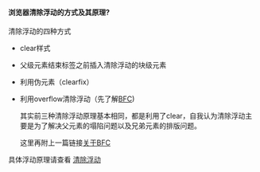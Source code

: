 #### 浏览器清除浮动的方式及其原理?

清除浮动的四种方式

* clear样式

* 父级元素结束标签之前插入清除浮动的块级元素

* 利用伪元素（clearfix）

* 利用overflow清除浮动（先了解[BFC](https://developer.mozilla.org/zh-CN/docs/Web/Guide/CSS/Block_formatting_context))

  其实前三种清除浮动原理基本相同，都是利用了clear，自我认为清除浮动主要是为了解决父元素的塌陷问题以及兄弟元素的排版问题。

  这里再附上一篇链接[关于BFC](https://www.w3.org/TR/CSS2/visuren.html#block-formatting)

具体浮动原理请查看 [清除浮动](https://mp.csdn.net/mdeditor/88375051#)

